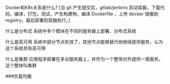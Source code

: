 Docker和K8s关系是什么?
[当 git 产生提交后，gitlab/jenkins 启动容器，下载代码，编译，打包，测试，产生构建物，编译 Dockerfile ，上传 docker 镜像到 registry，最后部署到容器执行。]


什么是分布式
系统中多个模块在不同的服务器上部署，分布式系统

什么是高可用
系统中部分节点失效了，其他节点能够替代他继续提供服务，认为这个系统具有高可用

什么是集群
应用程序部署在多台服务器上，并作为一个整体对外提供一类服务，这个整体叫集群

###负载均衡
